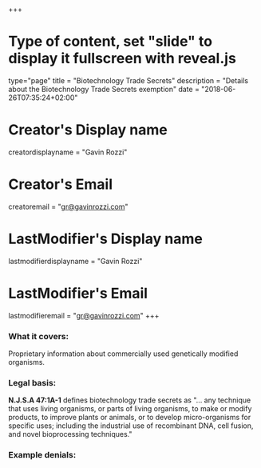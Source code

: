 +++
# Type of content, set "slide" to display it fullscreen with reveal.js
type="page"
title = "Biotechnology Trade Secrets"
description = "Details about the Biotechnology Trade Secrets exemption"
date = "2018-06-26T07:35:24+02:00"
# Creator's Display name
creatordisplayname = "Gavin Rozzi"
# Creator's Email
creatoremail = "gr@gavinrozzi.com"
# LastModifier's Display name
lastmodifierdisplayname = "Gavin Rozzi"
# LastModifier's Email
lastmodifieremail = "gr@gavinrozzi.com"
+++

### What it covers:

Proprietary information about commercially used genetically modified organisms.

### Legal basis:

**N.J.S.A 47:1A-1** defines biotechnology trade secrets as "... any technique that uses living organisms, or parts of living organisms, to make or modify products, to improve plants or animals, or to develop micro-organisms for specific uses; including the industrial use of recombinant DNA, cell fusion, and novel bioprocessing techniques."

### Example denials:
